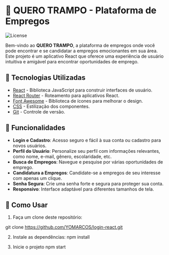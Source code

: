 # 👋 QUERO TRAMPO - Plataforma de Empregos

![License](https://img.shields.io/badge/license-MIT-blue.svg)

Bem-vindo ao **QUERO TRAMPO**, a plataforma de empregos onde você pode encontrar e se candidatar a empregos emocionantes em sua área. Este projeto é um aplicativo React que oferece uma experiência de usuário intuitiva e amigável para encontrar oportunidades de emprego.

## 🚀 Tecnologias Utilizadas

- [React](https://reactjs.org/) - Biblioteca JavaScript para construir interfaces de usuário.
- [React Router](https://reactrouter.com/) - Roteamento para aplicativos React.
- [Font Awesome](https://fontawesome.com/) - Biblioteca de ícones para melhorar o design.
- [CSS](https://developer.mozilla.org/pt-BR/docs/Web/CSS) - Estilização dos componentes.
- [Git](https://git-scm.com/) - Controle de versão.

## 🌟 Funcionalidades

- **Login e Cadastro**: Acesso seguro e fácil à sua conta ou cadastro para novos usuários.
- **Perfil do Usuário**: Personalize seu perfil com informações relevantes, como nome, e-mail, gênero, escolaridade, etc.
- **Busca de Empregos**: Navegue e pesquise por várias oportunidades de emprego.
- **Candidatura a Empregos**: Candidate-se a empregos de seu interesse com apenas um clique.
- **Senha Segura**: Crie uma senha forte e segura para proteger sua conta.
- **Responsivo**: Interface adaptável para diferentes tamanhos de tela.

## 📝 Como Usar

1. Faça um clone deste repositório:


git clone https://github.com/YOMARCOS/login-react.git

2. Instale as dependências:
npm install

3. Inicie o projeto
npm start

